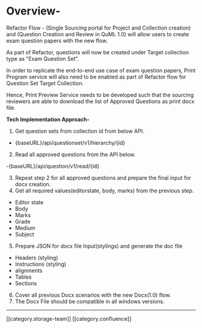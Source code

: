 # Overview-

Refactor Flow - (Single Sourcing portal for Project and Collection creation) and (Question Creation and Review in QuML 1.0) will allow users to create exam question papers with the new flow.

As part of Refactor, questions will now be created under Target collection type as "Exam Question Set".

In order to replicate the end-to-end use case of exam question papers, Print Program service will also need to be enabled as part of Refactor flow for Question Set Target Collection.

Hence, Print Preview Service needs to be developed such that the sourcing reviewers are able to download the list of Approved Questions as print docx file.

**Tech Implementation Approach-**

1. Get question sets from collection id from below API.

* {baseURL}/api/questionset/v1/hierarchy/{id}&#x20;

2. Read all approved questions from the API below.

\-{baseURL}/api/question/v1/read/{id}&#x20;

3. Repeat step 2 for all approved questions and prepare the final input for docx creation.
4. Get all required values(editorstate, body, marks) from the previous step.

* Editor state
* Body
* Marks
* Grade
* Medium
* Subject&#x20;

5. Prepare JSON for docx file Input(stylings) and generate the doc file

* Headers (styling)
* Instructions (styling)
* alignments
* Tables
* Sections

6. Cover all previous Docx scenarios with the new Docx(1.0) flow.
7. The Docx File should be compatible in all windows versions.

***

\[\[category.storage-team]] \[\[category.confluence]]
